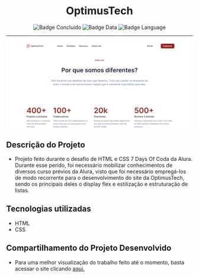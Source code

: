 <h1 align="center">OptimusTech</h1>

<div style="display: inline_block" align="center">
  
  ![Badge Concluído](http://img.shields.io/static/v1?label=STATUS&message=CONCLUÍDO&color=GREEN&style=for-the-badge)
  ![Badge Data](http://img.shields.io/static/v1?label=RELEASE%20DATE&message=DECEMBER&color=00BFFF&style=for-the-badge)
  ![Badge Language](http://img.shields.io/static/v1?label=MOST%20USED%20LANGUAGE&message=HTML&color=FF8C00&style=for-the-badge)

</div>

<hr>

<p align="center"> <img src="https://github.com/willaevangelista/OptimusTech/blob/446fc1d7dcebf2add88105e3fec1b51d6d24e6f4/OptimusTech.png" alt="Logo da AluraBooks"> </p>

## Descrição do Projeto
* Projeto feito durante o desafio de HTML e CSS 7 Days Of Coda da Alura. Durante esse perído, foi necessário mobilizar conhecimentos de diversos curso prévios da Alura, visto que foi necessário empregá-los de modo recorrente para o desenvolvimento do site da OptimusTech, sendo os principais deles o display flex e estilização e estruturação de listas. 

## Tecnologias utilizadas
* HTML
* CSS

## Compartilhamento do Projeto Desenvolvido

* Para uma melhor visualização do trabalho feito até o momento, basta acessar o site clicando <a href="https://willaevangelista.github.io/alurabook/">aqui.</a>

